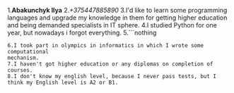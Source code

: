 1.**Abakunchyk Ilya**
2.*+375447885890*
3.I'd like to learn some programming languages and upgrade my knowledge in them for getting 
higher education and being demanded specialists in IT sphere.
4.I studied Python for one year, but nowadays i forgot everything.
5.```nothing
```
6.I took part in olympics in informatics in which I wrote some computational
mechanism.
7.I haven't got higher education or any diplomas on completion of courses.
8.I don't know my english level, because I never pass tests, but I think my English level is A2 or B1.
